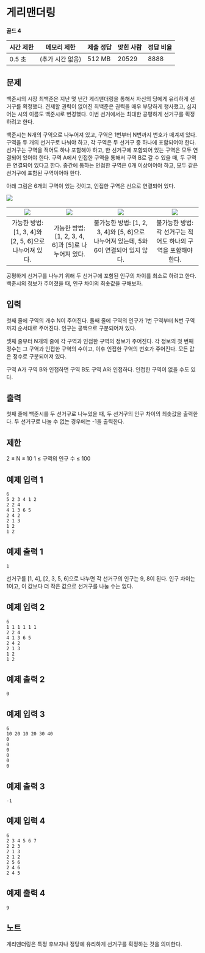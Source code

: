 # 게리맨더링

**골드 4**

|시간 제한	|메모리 제한	|제출	정답	|맞힌 사람	|정답 비율|
|---|---|---|---|---|
|0.5 초| (추가 시간 없음)	|512 MB|	20529	|8888	|5657	|39.776%|

## 문제 

백준시의 시장 최백준은 지난 몇 년간 게리맨더링을 통해서 자신의 당에게 유리하게 선거구를 획정했다. 견제할 권력이 없어진 최백준은 권력을 매우 부당하게 행사했고, 심지어는 시의 이름도 백준시로 변경했다. 이번 선거에서는 최대한 공평하게 선거구를 획정하려고 한다.

백준시는 N개의 구역으로 나누어져 있고, 구역은 1번부터 N번까지 번호가 매겨져 있다. 구역을 두 개의 선거구로 나눠야 하고, 각 구역은 두 선거구 중 하나에 포함되어야 한다. 선거구는 구역을 적어도 하나 포함해야 하고, 한 선거구에 포함되어 있는 구역은 모두 연결되어 있어야 한다. 구역 A에서 인접한 구역을 통해서 구역 B로 갈 수 있을 때, 두 구역은 연결되어 있다고 한다. 중간에 통하는 인접한 구역은 0개 이상이어야 하고, 모두 같은 선거구에 포함된 구역이어야 한다.

아래 그림은 6개의 구역이 있는 것이고, 인접한 구역은 선으로 연결되어 있다.

![](https://upload.acmicpc.net/08218f4c-2653-4861-a4c1-e7ce808f3a85/-/preview/)

| ![](https://upload.acmicpc.net/b82fcf21-6f4c-4797-bda6-215e14099d19/-/preview/)  | ![](https://upload.acmicpc.net/32947e26-4ec4-4b20-99f1-106d8386683d/-/preview/) | ![](https://upload.acmicpc.net/f5dd6143-c013-46d3-ba4c-dadc48bdf5bc/-/preview/) | ![](https://upload.acmicpc.net/548b1153-84de-4b85-9697-2561b019a02b/-/preview/) |
|:------:|:-------------------------------------------------------------------------------:|:-------------------------------------------------------------------------------:|:-------------------------------------------------------------------------------:|
|가능한 방법: [1, 3, 4]와 [2, 5, 6]으로 나누어져 있다. |                    가능한 방법: [1, 2, 3, 4, 6]과 [5]로 나누어져 있다.   |          불가능한 방법: [1, 2, 3, 4]와 [5, 6]으로 나누어져 있는데, 5와 6이 연결되어 있지 않다. |                      불가능한 방법: 각 선거구는 적어도 하나의 구역을 포함해야 한다.                       |

공평하게 선거구를 나누기 위해 두 선거구에 포함된 인구의 차이를 최소로 하려고 한다. 백준시의 정보가 주어졌을 때, 인구 차이의 최솟값을 구해보자.

## 입력 

첫째 줄에 구역의 개수 N이 주어진다. 둘째 줄에 구역의 인구가 1번 구역부터 N번 구역까지 순서대로 주어진다. 인구는 공백으로 구분되어져 있다.

셋째 줄부터 N개의 줄에 각 구역과 인접한 구역의 정보가 주어진다. 각 정보의 첫 번째 정수는 그 구역과 인접한 구역의 수이고, 이후 인접한 구역의 번호가 주어진다. 모든 값은 정수로 구분되어져 있다.

구역 A가 구역 B와 인접하면 구역 B도 구역 A와 인접하다. 인접한 구역이 없을 수도 있다.

## 출력 

첫째 줄에 백준시를 두 선거구로 나누었을 때, 두 선거구의 인구 차이의 최솟값을 출력한다. 두 선거구로 나눌 수 없는 경우에는 -1을 출력한다.

## 제한

2 ≤ N ≤ 10
1 ≤ 구역의 인구 수 ≤ 100

## 예제 입력 1

```
6
5 2 3 4 1 2
2 2 4
4 1 3 6 5
2 4 2
2 1 3
1 2
1 2
```

## 예제 출력 1

```
1
```

선거구를 [1, 4], [2, 3, 5, 6]으로 나누면 각 선거구의 인구는 9, 8이 된다. 인구 차이는 1이고, 이 값보다 더 작은 값으로 선거구를 나눌 수는 없다.

## 예제 입력 2

```
6
1 1 1 1 1 1
2 2 4
4 1 3 6 5
2 4 2
2 1 3
1 2
1 2
```

## 예제 출력 2

```
0
```

## 예제 입력 3

```
6
10 20 10 20 30 40
0
0
0
0
0
0
```

## 예제 출력 3

```
-1
```

## 예제 입력 4

```
6
2 3 4 5 6 7
2 2 3
2 1 3
2 1 2
2 5 6
2 4 6
2 4 5
```

## 예제 출력 4

```
9
```

## 노트

게리맨더링은 특정 후보자나 정당에 유리하게 선거구를 획정하는 것을 의미한다.